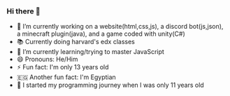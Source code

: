 ### Hi there 👋
- 🔭 I’m currently working on a website(html,css,js), a discord bot(js,json), a minecraft plugin(java), and a game coded with unity(C#)
- 📚 Currently doing harvard's edx classes
- 🌱 I’m currently learning/trying to master JavaScript
- 😄 Pronouns: He/Him
- ⚡ Fun fact: I'm only 13 years old
- 🇪🇬 Another fun fact:  I'm Egyptian
- 👦 I started my programming journey when I was only 11 years old

